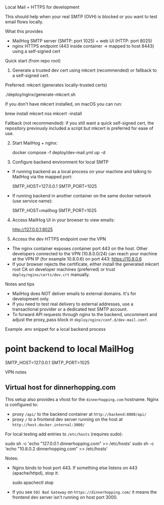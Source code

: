 Local Mail + HTTPS for development

This should help when your real SMTP (OVH) is blocked or you want to test email flows locally.

What this provides
- MailHog SMTP server (SMTP: port 1025) + web UI (HTTP: port 8025)
- nginx HTTPS endpoint (443 inside container -> mapped to host 8443) using a self-signed cert

Quick start (from repo root)

1) Generate a trusted dev cert using mkcert (recommended) or fallback to a self-signed cert.

Preferred: mkcert (generates locally-trusted certs)

   ./deploy/nginx/generate-mkcert.sh

If you don't have mkcert installed, on macOS you can run:

   brew install mkcert nss
   mkcert -install

Fallback (not recommended): if you still want a quick self-signed cert, the repository previously included a script but mkcert is preferred for ease of use.

2) Start MailHog + nginx:

   docker compose -f deploy/dev-mail.yml up -d

3) Configure backend environment for local SMTP

- If running backend as a local process on your machine and talking to MailHog via the mapped port:

  SMTP_HOST=127.0.0.1
  SMTP_PORT=1025

- If running backend in another container on the same docker network (use service name):

  SMTP_HOST=mailhog
  SMTP_PORT=1025

4) Access MailHog UI in your browser to view emails:

   http://127.0.0.1:8025

5) Access the dev HTTPS endpoint over the VPN

 - The nginx container exposes container port 443 on the host. Other developers connected to the VPN (10.8.0.0/24) can reach your machine at the VPN IP (for example 10.8.0.6) on port 443: https://10.8.0.6
 - If your browser rejects the certificate, either install the generated mkcert root CA on developer machines (preferred) or trust `deploy/nginx/certs/dev.crt` manually.

Notes and tips
- MailHog does NOT deliver emails to external domains. It's for development only.
- If you need to test real delivery to external addresses, use a transactional provider or a dedicated test SMTP account.
- To forward API requests through nginx to the backend, uncomment and adjust the proxy_pass block in `deploy/nginx/conf.d/dev-mail.conf`.

Example .env snippet for a local backend process

   # point backend to local MailHog
   SMTP_HOST=127.0.0.1
   SMTP_PORT=1025

VPN notes


Virtual host for dinnerhopping.com
---------------------------------

This setup also provides a vhost for the `dinnerhopping.com` hostname. Nginx is configured to:

- proxy `/api/` to the backend container at `http://backend:8000/api/`
- proxy `/` to a frontend dev server running on the host at `http://host.docker.internal:3000/`

For local testing add entries to `/etc/hosts` (requires sudo):

   sudo sh -c 'echo "127.0.0.1 dinnerhopping.com" >> /etc/hosts'
   sudo sh -c 'echo "10.8.0.2 dinnerhopping.com" >> /etc/hosts'

Notes:

- Nginx binds to host port 443. If something else listens on 443 (apache/httpd), stop it:

   sudo apachectl stop

- If you see `502 Bad Gateway` on `https://dinnerhopping.com/` it means the frontend dev server isn't running on host port 3000.

